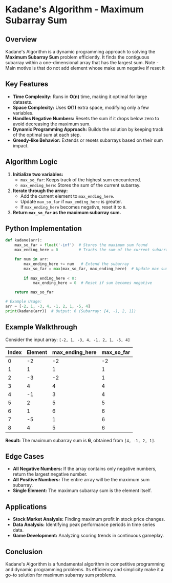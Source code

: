 # Kadane's Algorithm - Maximum Subarray Sum

## Overview
Kadane's Algorithm is a dynamic programming approach to solving the **Maximum Subarray Sum** problem efficiently. It finds the contiguous subarray within a one-dimensional array that has the largest sum.
Note - Main motive is that do not add element whose make sum negative if reset it

## Key Features
- **Time Complexity:** Runs in **O(n)** time, making it optimal for large datasets.
- **Space Complexity:** Uses **O(1)** extra space, modifying only a few variables.
- **Handles Negative Numbers:** Resets the sum if it drops below zero to avoid decreasing the maximum sum.
- **Dynamic Programming Approach:** Builds the solution by keeping track of the optimal sum at each step.
- **Greedy-like Behavior:** Extends or resets subarrays based on their sum impact.

## Algorithm Logic
1. **Initialize two variables:**
   - `max_so_far`: Keeps track of the highest sum encountered.
   - `max_ending_here`: Stores the sum of the current subarray.
2. **Iterate through the array:**
   - Add the current element to `max_ending_here`.
   - Update `max_so_far` if `max_ending_here` is greater.
   - If `max_ending_here` becomes negative, reset it to `0`.
3. **Return `max_so_far` as the maximum subarray sum.**

## Python Implementation
```python
def kadane(arr):
    max_so_far = float('-inf')  # Stores the maximum sum found
    max_ending_here = 0         # Tracks the sum of the current subarray

    for num in arr:
        max_ending_here += num   # Extend the subarray
        max_so_far = max(max_so_far, max_ending_here)  # Update max sum
        
        if max_ending_here < 0:
            max_ending_here = 0  # Reset if sum becomes negative

    return max_so_far

# Example Usage:
arr = [-2, 1, -3, 4, -1, 2, 1, -5, 4]
print(kadane(arr))  # Output: 6 (Subarray: [4, -1, 2, 1])
```

## Example Walkthrough
Consider the input array: `[-2, 1, -3, 4, -1, 2, 1, -5, 4]`

| Index | Element | max_ending_here | max_so_far |
|--------|---------|-----------------|------------|
| 0      | -2      | -2              | -2         |
| 1      | 1       | 1               | 1          |
| 2      | -3      | -2              | 1          |
| 3      | 4       | 4               | 4          |
| 4      | -1      | 3               | 4          |
| 5      | 2       | 5               | 5          |
| 6      | 1       | 6               | 6          |
| 7      | -5      | 1               | 6          |
| 8      | 4       | 5               | 6          |

**Result:** The maximum subarray sum is **6**, obtained from `[4, -1, 2, 1]`.

## Edge Cases
- **All Negative Numbers:** If the array contains only negative numbers, return the largest negative number.
- **All Positive Numbers:** The entire array will be the maximum sum subarray.
- **Single Element:** The maximum subarray sum is the element itself.

## Applications
- **Stock Market Analysis:** Finding maximum profit in stock price changes.
- **Data Analysis:** Identifying peak performance periods in time series data.
- **Game Development:** Analyzing scoring trends in continuous gameplay.

## Conclusion
Kadane's Algorithm is a fundamental algorithm in competitive programming and dynamic programming problems. Its efficiency and simplicity make it a go-to solution for maximum subarray sum problems.

